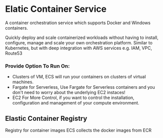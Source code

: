 # Elatic Container Service
A container orchestration service which supports Docker and Windows containers.

Quickly deploy and scale containerized workloads without having to install, configure, manage and scale your own orchestration platform.
Similar to Kubernetes, but with deep integration with AWS services e.g. IAM, VPC, Route53

### Provide Option To Run On:
* Clusters of VM, ECS will run your containers on clusters of virtual machines.
* Fargate for Serverless, Use Fargate for Serverless containers and you don't need to worry about the underlying EC2 instaces!
* EC2 For More Control, if you want to control the installation, configuration and management of your compute environment.


## Elastic Container Registry
Registry for container images
ECS collects the docker images from ECR
